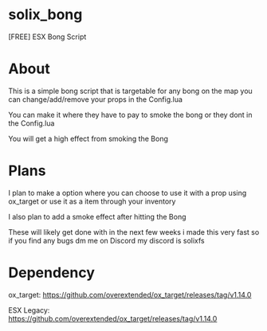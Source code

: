 # solix_bong
[FREE] ESX Bong Script

# About
This is a simple bong script that is targetable for any bong on the map you can change/add/remove your props in the Config.lua

You can make it where they have to pay to smoke the bong or they dont in the Config.lua

You will get a high effect from smoking the Bong

# Plans
I plan to make a option where you can choose to use it with a prop using ox_target or use it as a item through your inventory

I also plan to add a smoke effect after hitting the Bong

These will likely get done with in the next few weeks i made this very fast so if you find any bugs dm me on Discord my discord is solixfs

# Dependency
ox_target: https://github.com/overextended/ox_target/releases/tag/v1.14.0


ESX Legacy: https://github.com/overextended/ox_target/releases/tag/v1.14.0
